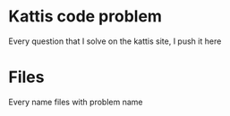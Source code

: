 # Kattis code problem

Every question that I solve on the kattis site, I push it here

# Files

Every name files with problem name

